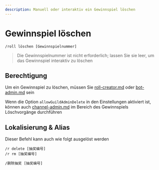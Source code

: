 ```yaml
---
description: Manuell oder interaktiv ein Gewinnspiel löschen
---
```


# Gewinnspiel löschen

```
/roll löschen [Gewinnspielnummer]
```

> Die Gewinnspielnummer ist nicht erforderlich; lassen Sie sie leer, um das Gewinnspiel interaktiv zu löschen

## Berechtigung

Um ein Gewinnspiel zu löschen, müssen Sie [roll-creator.md](../permission/roll-creator.md "mention") oder [bot-admin.md](../permission/bot-admin.md "mention") sein

Wenn die Option `allowGuildAdminDelete` in den Einstellungen aktiviert ist, können auch [channel-admin.md](../permission/channel-admin.md "mention") im Bereich des Gewinnspiels Löschvorgänge durchführen

## Lokalisierung & Alias

Dieser Befehl kann auch wie folgt ausgelöst werden

```
/r delete [抽奖编号]
/r rm [抽奖编号]

/删除抽奖 [抽奖编号]
```
